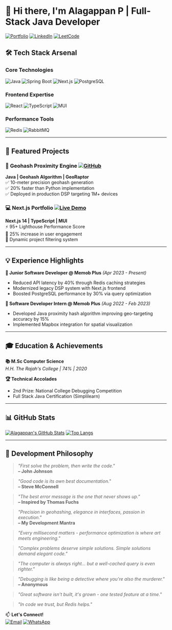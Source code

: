 # 👋 Hi there, I'm Alagappan P | **Full-Stack Java Developer**

[![Portfolio](https://img.shields.io/badge/🚀_Portfolio-%23F4B400?style=for-the-badge&logo=google-chrome&logoColor=white)](https://azhagu-swe.github.io/portfolio/)
[![LinkedIn](https://img.shields.io/badge/LinkedIn-%230077B5?style=for-the-badge&logo=linkedin&logoColor=white)](https://linkedin.com/in/azhagu-swe)
[![LeetCode](https://img.shields.io/badge/-LeetCode-FFA116?style=for-the-badge&logo=LeetCode&logoColor=black)](https://leetcode.com/u/azhagu_swe/)

## 🛠️ Tech Stack Arsenal

### **Core Technologies**
![Java](https://img.shields.io/badge/Java-ED8B00?style=for-the-badge&logo=openjdk&logoColor=white)
![Spring Boot](https://img.shields.io/badge/Spring_Boot-6DB33F?style=for-the-badge&logo=spring&logoColor=white)
![Next.js](https://img.shields.io/badge/Next.js-000000?style=for-the-badge&logo=nextdotjs&logoColor=white)
![PostgreSQL](https://img.shields.io/badge/PostgreSQL-4169E1?style=for-the-badge&logo=postgresql&logoColor=white)

### **Frontend Expertise**
![React](https://img.shields.io/badge/React-61DAFB?style=for-the-badge&logo=react&logoColor=black)
![TypeScript](https://img.shields.io/badge/TypeScript-3178C6?style=for-the-badge&logo=typescript&logoColor=white)
![MUI](https://img.shields.io/badge/Material_UI-007FFF?style=for-the-badge&logo=mui&logoColor=white)

### **Performance Tools**
![Redis](https://img.shields.io/badge/Redis-DC382D?style=for-the-badge&logo=redis&logoColor=white)
![RabbitMQ](https://img.shields.io/badge/RabbitMQ-FF6600?style=for-the-badge&logo=rabbitmq&logoColor=white)

---

## 🚀 Featured Projects

### 📍 **Geohash Proximity Engine** [![GitHub](https://img.shields.io/badge/Source_Code-100000?style=flat-square&logo=github&logoColor=white)](https://github.com/azhagu-swe/proximityhash-javas)
**Java | Geohash Algorithm | GeoRaptor**  
✅ 10-meter precision geohash generation  
✅ 20% faster than Python implementation  
✅ Deployed in production DSP targeting 1M+ devices

### 💻 **Next.js Portfolio** [![Live Demo](https://img.shields.io/badge/LIVE_DEMO-FF7139?style=flat-square&logo=vercel&logoColor=white)](https://azhagu-swe.github.io/portfolio/)
**Next.js 14 | TypeScript | MUI**  
⚡ 95+ Lighthouse Performance Score  
🎯 25% increase in user engagement  
🌈 Dynamic project filtering system

---

## 💡 Experience Highlights

**🚀 Junior Software Developer @ Memob Plus** *(Apr 2023 - Present)*  
- Reduced API latency by 40% through Redis caching strategies  
- Modernized legacy DSP system with Next.js frontend  
- Boosted PostgreSQL performance by 30% via query optimization  

**🔧 Software Developer Intern @ Memob Plus** *(Aug 2022 - Feb 2023)*  
- Developed Java proximity hash algorithm improving geo-targeting accuracy by 15%  
- Implemented Mapbox integration for spatial visualization  

---

## 🎓 Education & Achievements

**📚 M.Sc Computer Science**  
*H.H. The Rajah's College | 74% | 2020*

**🏆 Technical Accolades**  
- 2nd Prize: National College Debugging Competition  
- Full Stack Java Certification (Simplilearn)  

---

## 📊 GitHub Stats

[![Alagappan's GitHub Stats](https://github-readme-stats.vercel.app/api?username=azhagu-swe&show_icons=true&theme=radical)](https://github.com/azhagu-swe)
[![Top Langs](https://github-readme-stats.vercel.app/api/top-langs/?username=azhagu-swe&layout=compact&theme=radical)](https://github.com/azhagu-swe)

---

## 🌟 **Development Philosophy**

> *"First solve the problem, then write the code."*  
> **– John Johnson**  

> *"Good code is its own best documentation."*  
> **– Steve McConnell**  

> *"The best error message is the one that never shows up."*  
> **– Inspired by Thomas Fuchs**  

> *"Precision in geohashing, elegance in interfaces, passion in execution."*  
> **– My Development Mantra**  

> *"Every millisecond matters - performance optimization is where art meets engineering."*  

> *"Complex problems deserve simple solutions. Simple solutions demand elegant code."*  

> *"The computer is always right... but a well-cached query is even righter."*  

> *"Debugging is like being a detective where you're also the murderer."*  
> **– Anonymous**  

> *"Great software isn't built, it's grown - one tested feature at a time."*  

> *"In code we trust, but Redis helps."*  

📫 **Let's Connect!**  
[![Email](https://img.shields.io/badge/azhagu.swe@gmail.com-D14836?style=flat-square&logo=gmail&logoColor=white)](mailto:azhagu.swe@gmail.com)
[![WhatsApp](https://img.shields.io/badge/+91_7502005724-25D366?style=flat-square&logo=whatsapp&logoColor=white)](https://wa.me/917502005724)